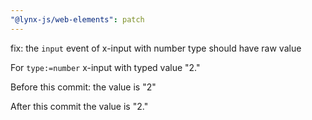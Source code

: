 ```yaml
---
"@lynx-js/web-elements": patch
---
```


fix: the `input` event of x-input with number type should have raw value

For `type:=number` x-input with typed value "2."

Before this commit: the value is "2"

After this commit the value is "2."

